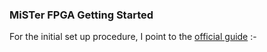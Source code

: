### MiSTer FPGA Getting Started

For the initial set up procedure, I point to the [official guide](https://github.com/MiSTer-devel/Main_MiSTer/wiki/Setup-Guide) :- 